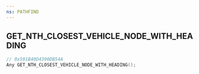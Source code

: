 ```yaml
---
ns: PATHFIND
---
```

## GET_NTH_CLOSEST_VEHICLE_NODE_WITH_HEADING

```c
// 0x591B40D4390DB54A
Any GET_NTH_CLOSEST_VEHICLE_NODE_WITH_HEADING();
```

